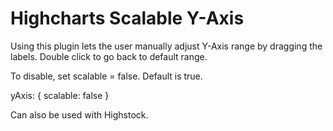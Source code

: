 Highcharts Scalable Y-Axis
=========================

Using this plugin lets the user manually adjust Y-Axis range by dragging the labels.
Double click to go back to default range.

To disable, set scalable = false. Default is true.

yAxis: {
    scalable: false
}

Can also be used with Highstock.